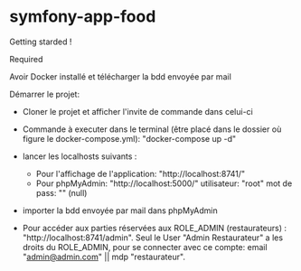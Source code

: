 # symfony-app-food

Getting starded ! 

Required

Avoir Docker installé et télécharger la bdd envoyée par mail 

Démarrer le projet: 

- Cloner le projet et afficher l'invite de commande dans celui-ci
- Commande à executer dans le terminal (être placé dans le dossier où figure le docker-compose.yml): "docker-compose up -d"
- lancer les localhosts suivants : 
  - Pour l'affichage de l'application:  "http://localhost:8741/"
  - Pour phpMyAdmin: "http://localhost:5000/"
                     utilisateur: "root"
                     mot de pass: "" (null)  
                     
- importer la bdd envoyée par mail dans phpMyAdmin 
- Pour accéder aux parties réservées aux ROLE_ADMIN (restaurateurs) : "http://localhost:8741/admin". Seul le User "Admin Restaurateur" a les droits du ROLE_ADMIN, pour se connecter avec ce compte: email "admin@admin.com" || mdp "restaurateur".
